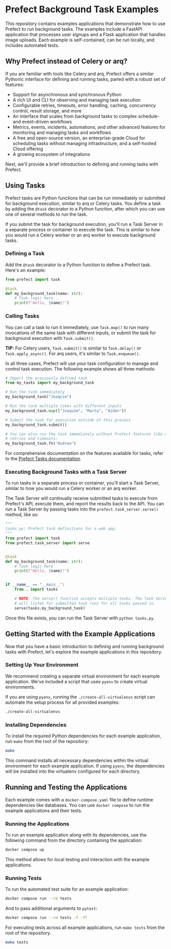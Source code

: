 # Prefect Background Task Examples

This repository contains examples applications that demonstrate how to use Prefect to
run background tasks. The examples include a FastAPI application that processes user
signups and a Flask application that handles image uploads. Each example is
self-contained, can be run locally, and includes automated tests.

## Why Prefect instead of Celery or arq?

If you are familiar with tools like Celery and arq, Prefect offers a similar Pythonic
interface for defining and running tasks, paired with a robust set of features:

- Support for asynchronous and synchronous Python
- A rich UI and CLI for observing and managing task execution
- Configurable retries, timeouts, error handling, caching, concurrency control, result
  storage, and more
- An interface that scales from background tasks to complex schedule- and event-driven
  workflows
- Metrics, events, incidents, automations, and other advanced features for monitoring and
  managing tasks and workflows
- A free and open-source version, an enterprise-grade Cloud for scheduling tasks
  without managing infrastructure, and a self-hosted Cloud offering
- A growing ecosystem of integrations

Next, we'll provide a brief introduction to defining and running tasks with Prefect.

## Using Tasks

Prefect tasks are Python functions that can be run immediately or submitted for background
execution, similar to arq or Celery tasks. You define a task by adding the `@task`
decorator to a Python function, after which you can use one of several methods to run the
task.

If you submit the task for background execution, you'll run a Task Server in a separate
process or container to execute the task. This is similar to how you would run a Celery
worker or an arq worker to execute background tasks.

### Defining a Task

Add the `@task` decorator to a Python function to define a Prefect task. Here's an
example:

```python
from prefect import task

@task
def my_background_task(name: str):
    # Task logic here
    print(f"Hello, {name}!")
```

### Calling Tasks

You can call a task to run it immediately, use `Task.map()` to run many invocations of the
same task with different inputs, or submit the task for background execution with
`Task.submit()`.

**TIP:** For Celery users, `Task.submit()` is similar to `Task.delay()` or
`Task.apply_async()`. For arq users, it's similar to `Task.enqueue()`.

In all three cases, Prefect will use your task configuration to manage and control task
execution. The following example shows all three methods:

```python
# Import the previously-defined task
from my_tasks import my_background_task

# Run the task immediately
my_background_task("Joaquim")

# Run the task multiple times with different inputs
my_background_task.map(["Joaquim", "Marta", "Aiden"])

# Submit the task for execution outside of this process
my_background_task.submit()

# You can also run the task immediately without Prefect features like configurable
# retries and timeouts:
my_background_task.fn("Andrew")
```

For comprehensive documentation on the features available for tasks, refer to the [Prefect
Tasks documentation](https://docs.prefect.io/latest/concepts/tasks/).

### Executing Background Tasks with a Task Server

To run tasks in a separate process or container, you'll start a Task Server, similar to
how you would run a Celery worker or an arq worker.

The Task Server will continually receive submitted tasks to execute from Prefect's API,
execute them, and report the results back to the API. You can run a Task Server by passing
tasks into the `prefect.task_server.serve()` method, like so:

```python
"""
tasks.py: Prefect task definitions for a web app.
"""
from prefect import task
from prefect.task_server import serve


@task
def my_background_task(name: str):
    # Task logic here
    print(f"Hello, {name}!")


if __name__ == "__main__":
    from . import tasks

    # NOTE: The serve() function accepts multiple tasks. The Task Server 
    # will listen for submitted task runs for all tasks passed in.
    serve(tasks.my_background_task)
```

Once this file exists, you can run the Task Server with `python tasks.py`.

## Getting Started with the Example Applications

Now that you have a basic introduction to defining and running background tasks with
Prefect, let's explore the example applications in this repository.

### Setting Up Your Environment

We recommend creating a separate virtual environment for each example application. We've
included a script that uses `pyenv` to create virtual environments.

If you are using `pyenv`, running the `./create-all-virtualenvs` script can automate the
setup process for all provided examples:

```bash
./create-all-virtualenvs
```

### Installing Dependencies

To install the required Python dependencies for each example application, run
`make` from the root of the repository:

```bash
make
```

This command installs all necessary dependencies within the virtual environment for each
example application. If using `pyenv`, the dependencies will be installed into the
virtualenv configured for each directory.

## Running and Testing the Applications

Each example comes with a `docker-compose.yaml` file to define runtime dependencies like
databases. You can use `docker compose` to run the example applications and their tests.

### Running the Applications

To run an example application along with its dependencies, use the following command from
the directory containing the application:

```bash
docker compose up
```

This method allows for local testing and interaction with the example applications.

### Running Tests

To run the automated test suite for an example application:

```bash
docker compose run --rm tests
```

And to pass additional arguments to `pytest`:

```bash
docker compose run --rm tests -f -ff
```

For executing tests across all example applications, run `make tests` from the root of the
repository.

```bash
make tests
```

